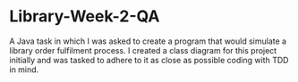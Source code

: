 # Library-Week-2-QA
A Java task in which I was asked to create a program that would simulate a library order fulfilment process. I created a class diagram for this project initially and was tasked to adhere to it as close as possible coding with TDD in mind.
